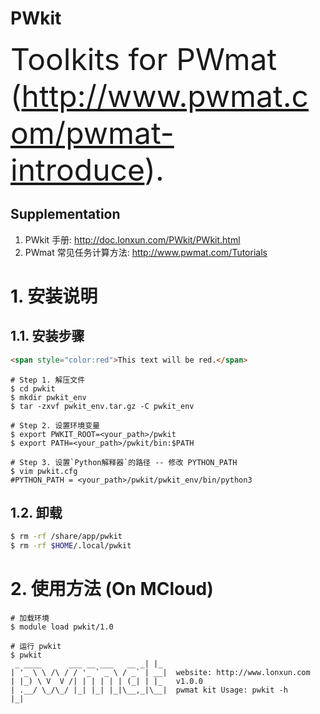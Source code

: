 # PWkit
<font size="20">Toolkits for PWmat (http://www.pwmat.com/pwmat-introduce).</font>

## Supplementation
1. PWkit 手册: http://doc.lonxun.com/PWkit/PWkit.html
2. PWmat 常见任务计算方法: http://www.pwmat.com/Tutorials

# 1. 安装说明
## 1.1. 安装步骤
```html
<span style="color:red">This text will be red.</span>
```

```shell
# Step 1. 解压文件
$ cd pwkit
$ mkdir pwkit_env
$ tar -zxvf pwkit_env.tar.gz -C pwkit_env

# Step 2. 设置环境变量
$ export PWKIT_ROOT=<your_path>/pwkit
$ export PATH=<your_path>/pwkit/bin:$PATH

# Step 3. 设置`Python解释器`的路径 -- 修改 PYTHON_PATH
$ vim pwkit.cfg
#PYTHON_PATH = <your_path>/pwkit/pwkit_env/bin/python3
```

## 1.2. 卸载
```bash
$ rm -rf /share/app/pwkit
$ rm -rf $HOME/.local/pwkit
```


# 2. 使用方法 (On MCloud)
```shell
# 加载环境
$ module load pwkit/1.0

# 运行 pwkit
$ pwkit
 _ ____      ___ __ ___   __ _| |_
| '_ \ \ /\ / / '_ ` _ \ / _` | __|  website: http://www.lonxun.com
| |_) \ V  V /| | | | | | (_| | |_   v1.0.0
| .__/ \_/\_/ |_| |_| |_|\__,_|\__|  pwmat kit Usage: pwkit -h
|_|
```